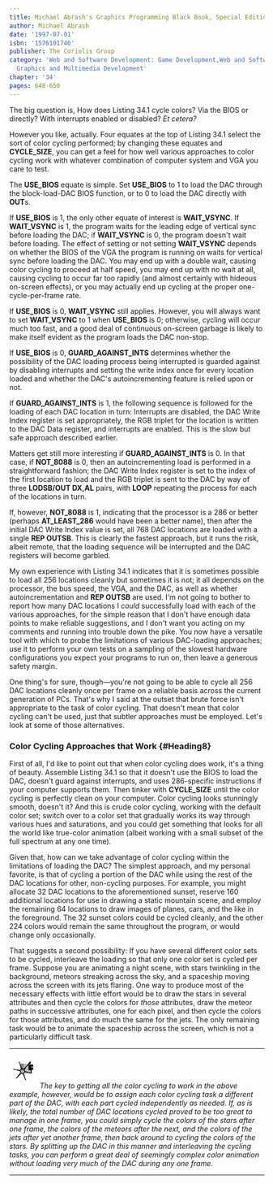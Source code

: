 ```yaml
---
title: Michael Abrash's Graphics Programming Black Book, Special Edition
author: Michael Abrash
date: '1997-07-01'
isbn: '1576101746'
publisher: The Coriolis Group
category: 'Web and Software Development: Game Development,Web and Software Development:
  Graphics and Multimedia Development'
chapter: '34'
pages: 648-650
---
```


The big question is, How does Listing 34.1 cycle colors? Via the BIOS or
directly? With interrupts enabled or disabled? *Et cetera?*

However you like, actually. Four equates at the top of Listing 34.1
select the sort of color cycling performed; by changing these equates
and **CYCLE\_SIZE**, you can get a feel for how well various approaches
to color cycling work with whatever combination of computer system and
VGA you care to test.

The **USE\_BIOS** equate is simple. Set **USE\_BIOS** to 1 to load the
DAC through the block-load-DAC BIOS function, or to 0 to load the DAC
directly with **OUT**s.

If **USE\_BIOS** is 1, the only other equate of interest is
**WAIT\_VSYNC**. If **WAIT\_VSYNC** is 1, the program waits for the
leading edge of vertical sync before loading the DAC; if **WAIT\_VSYNC**
is 0, the program doesn't wait before loading. The effect of setting or
not setting **WAIT\_VSYNC** depends on whether the BIOS of the VGA the
program is running on waits for vertical sync before loading the DAC.
You may end up with a double wait, causing color cycling to proceed at
half speed, you may end up with no wait at all, causing cycling to occur
far too rapidly (and almost certainly with hideous on-screen effects),
or you may actually end up cycling at the proper one-cycle-per-frame
rate.

If **USE\_BIOS** is 0, **WAIT\_VSYNC** still applies. However, you will
always want to set **WAIT\_VSYNC** to 1 when **USE\_BIOS** is 0;
otherwise, cycling will occur much too fast, and a good deal of
continuous on-screen garbage is likely to make itself evident as the
program loads the DAC non-stop.

If **USE\_BIOS** is 0, **GUARD\_AGAINST\_INTS** determines whether the
possibility of the DAC loading process being interrupted is guarded
against by disabling interrupts and setting the write index once for
every location loaded and whether the DAC's autoincrementing feature is
relied upon or not.

If **GUARD\_AGAINST\_INTS** is 1, the following sequence is followed for
the loading of each DAC location in turn: Interrupts are disabled, the
DAC Write Index register is set appropriately, the RGB triplet for the
location is written to the DAC Data register, and interrupts are
enabled. This is the slow but safe approach described earlier.

Matters get still more interesting if **GUARD\_AGAINST\_INTS** is 0. In
that case, if **NOT\_8088** is 0, then an autoincrementing load is
performed in a straightforward fashion; the DAC Write Index register is
set to the index of the first location to load and the RGB triplet is
sent to the DAC by way of three **LODSB/OUT DX,AL** pairs, with **LOOP**
repeating the process for each of the locations in turn.

If, however, **NOT\_8088** is 1, indicating that the processor is a 286
or better (perhaps **AT\_LEAST\_286** would have been a better name),
then after the initial DAC Write Index value is set, all 768 DAC
locations are loaded with a single **REP OUTSB**. This is clearly the
fastest approach, but it runs the risk, albeit remote, that the loading
sequence will be interrupted and the DAC registers will become garbled.

My own experience with Listing 34.1 indicates that it is sometimes
possible to load all 256 locations cleanly but sometimes it is not; it
all depends on the processor, the bus speed, the VGA, and the DAC, as
well as whether autoincrementation and **REP OUTSB** are used. I'm not
going to bother to report how many DAC locations I *could* successfully
load with each of the various approaches, for the simple reason that I
don't have enough data points to make reliable suggestions, and I don't
want you acting on my comments and running into trouble down the pike.
You now have a versatile tool with which to probe the limitations of
various DAC-loading approaches; use it to perform your own tests on a
sampling of the slowest hardware configurations you expect your programs
to run on, then leave a generous safety margin.

One thing's for sure, though—you're not going to be able to cycle all
256 DAC locations cleanly once per frame on a reliable basis across the
current generation of PCs. That's why I said at the outset that brute
force isn't appropriate to the task of color cycling. That doesn't mean
that color cycling can't be used, just that subtler approaches must be
employed. Let's look at some of those alternatives.

### Color Cycling Approaches that Work {#Heading8}

First of all, I'd like to point out that when color cycling does work,
it's a thing of beauty. Assemble Listing 34.1 so that it doesn't use the
BIOS to load the DAC, doesn't guard against interrupts, and uses
286-specific instructions if your computer supports them. Then tinker
with **CYCLE\_SIZE** until the color cycling is perfectly clean on your
computer. Color cycling looks stunningly smooth, doesn't it? And this is
crude color cycling, working with the default color set; switch over to
a color set that gradually works its way through various hues and
saturations, and you could get something that looks for all the world
like true-color animation (albeit working with a small subset of the
full spectrum at any one time).

Given that, how can we take advantage of color cycling within the
limitations of loading the DAC? The simplest approach, and my personal
favorite, is that of cycling a portion of the DAC while using the rest
of the DAC locations for other, non-cycling purposes. For example, you
might allocate 32 DAC locations to the aforementioned sunset, reserve
160 additional locations for use in drawing a static mountain scene, and
employ the remaining 64 locations to draw images of planes, cars, and
the like in the foreground. The 32 sunset colors could be cycled
cleanly, and the other 224 colors would remain the same throughout the
program, or would change only occasionally.

That suggests a second possibility: If you have several different color
sets to be cycled, interleave the loading so that only one color set is
cycled per frame. Suppose you are animating a night scene, with stars
twinkling in the background, meteors streaking across the sky, and a
spaceship moving across the screen with its jets flaring. One way to
produce most of the necessary effects with little effort would be to
draw the stars in several attributes and then cycle the colors for
*those* attributes, draw the meteor paths in successive attributes, one
for each pixel, and then cycle the colors for those attributes, and do
much the same for the jets. The only remaining task would be to animate
the spaceship across the screen, which is not a particularly difficult
task.

  ------------------- -----------------------------------------------------------------------------------------------------------------------------------------------------------------------------------------------------------------------------------------------------------------------------------------------------------------------------------------------------------------------------------------------------------------------------------------------------------------------------------------------------------------------------------------------------------------------------------------------------------------------------------------------------------------------------------------------------------------------------------------------
  ![](images/i.jpg)   *The key to getting all the color cycling to work in the above example, however, would be to assign each color cycling task a different part of the DAC, with each part cycled independently as needed. If, as is likely, the total number of DAC locations cycled proved to be too great to manage in one frame, you could simply cycle the colors of the stars after one frame, the colors of the meteors after the next, and the colors of the jets after yet another frame, then back around to cycling the colors of the stars. By splitting up the DAC in this manner and interleaving the cycling tasks, you can perform a great deal of seemingly complex color animation without loading very much of the DAC during any one frame.*
  ------------------- -----------------------------------------------------------------------------------------------------------------------------------------------------------------------------------------------------------------------------------------------------------------------------------------------------------------------------------------------------------------------------------------------------------------------------------------------------------------------------------------------------------------------------------------------------------------------------------------------------------------------------------------------------------------------------------------------------------------------------------------------
